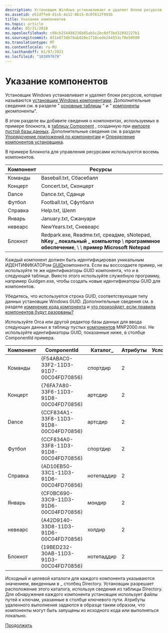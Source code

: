 ```yaml
---
description: Установщик Windows устанавливает и удаляет блоки ресурсов, которые называются установщик Windows компонентами. Дополнительные сведения см. в разделе "основные таблицы" и "компоненты и компоненты".
ms.assetid: e51dffed-d1cb-4a12-8615-0c0f612f993b
title: Указание компонентов
ms.topic: article
ms.date: 05/31/2018
ms.openlocfilehash: c98cb254498236b85ab5c2bc0df3bd32892227b1
ms.sourcegitcommit: 831e8f3db78ab820e1710cede244553c70e50500
ms.translationtype: MT
ms.contentlocale: ru-RU
ms.lasthandoff: 01/07/2021
ms.locfileid: "103897678"
---
```

# <a name="specifying-components"></a>Указание компонентов

Установщик Windows устанавливает и удаляет блоки ресурсов, которые называются [установщик Windows компонентами](windows-installer-components.md). Дополнительные сведения см. в разделе " [основные таблицы](core-tables-group.md) " и " [компоненты и](components-and-features.md)компоненты".

В этом разделе вы добавите сведения о компонентах, используемых в примере блокнота, в [таблицу Component](component-table.md) , созданную при [импорте пустой базы данных](importing-a-blank-database.md). Дополнительные сведения см. в разделе [Упорядочение приложений по компонентам](organizing-applications-into-components.md) и [Определение компонентов установщика](defining-installer-components.md).

В примере Блокнота для управления ресурсами используются восемь компонентов.



| Компонент | Ресурсы                                                                                                             |
|-----------|-----------------------------------------------------------------------------------------------------------------------|
| Команды  | Baseball.txt, Сбасебалл                                                                                               |
| Концерт   | Concert.txt, Сконцерт                                                                                                 |
| Dance     | Dance.txt, Сданце                                                                                                     |
| Футбол  | Football.txt, Сфутбалл                                                                                               |
| Справка      | Help.txt, Шелп                                                                                                       |
| Январь   | January.txt, Сжануари                                                                                                 |
| невеарс  | NewYears.txt, Сневеарс                                                                                               |
| Блокнот   | Redpark.exe, Readme.txt, среадме, sNotepad, **hKey \_ локальный \_ компьютер** \\ **программное обеспечение**, \\  \\ **пример Microsoft Notepad** |



 

Каждый компонент должен быть идентифицирован уникальным ИДЕНТИФИКАТОРом [GUID](guid.md)компонента. Если вы воссоздаете пример, не используйте те же идентификаторы GUID компонента, что и в следующей таблице. Вместо этого используйте служебную программу, например Guidgen.exe, чтобы создать новые идентификаторы GUID для компонентов.

Убедитесь, что используется строка GUID, соответствующая типу данных установщик Windows GUID. Дополнительные сведения см. в разделе [изменение кода компонента](changing-the-component-code.md) и [что произойдет, если правила компонентов будут разорваны?](what-happens-if-the-component-rules-are-broken.md)

Используйте Orca или другой редактор базы данных для ввода следующих данных в таблицу пустых [компонентов](component-table.md) MNP2000.msi. Не используйте идентификаторы GUID, показанные ниже, в столбце ComponentId примера.



| Компонент | ComponentId                            | Каталог\_ | Атрибуты | Условие | Путь      |
|-----------|----------------------------------------|-------------|------------|-----------|--------------|
| Команды  | {F54ABAC0-33F2-11D3-91D7-00C04FD70856} | спортдир    | 2          |           | Baseball.txt |
| Концерт   | {76FA7A80-33F6-11D3-91D8-00C04FD70856} | артсдир     | 2          |           | Concert.txt  |
| Dance     | {CCF834A1-33F8-11D3-91D8-00C04FD70856} | артсдир     | 2          |           | Dance.txt    |
| Футбол  | {CCF834A0-33F8-11D3-91D8-00C04FD70856} | спортдир    | 2          |           | Football.txt |
| Справка      | {AD10EB50-33C1-11D3-91D6-00C04FD70856} | нотепаддир  | 2          |           | Help.txt     |
| Январь   | {CF0BC690-33C9-11D3-91D6-00C04FD70856} | мондир      | 2          |           | January.txt  |
| невеарс  | {A42D9140-33D8-11D3-91D6-00C04FD70856} | холдир      | 2          |           | NewYears.txt |
| Блокнот   | {19BED232-30AB-11D3-91D3-00C04FD70856} | нотепаддир  | 2          |           | Redpark.exe  |



 

Исходный и целевой каталоги для каждого компонента указываются значением, введенным в \_ столбец Directory. Установщик разрешает расположение этого каталога, используя сведения из таблицы Directory. Для обнаружения каждого компонента установщик использует файлы путей к ключам, указанные в столбце ключевого пути. Атрибуты удаленного выполнения задаются в образце таким образом, что компоненты могут быть запущены из исходного кода или выполняться локально.

[Продолжить](specifying-files-and-file-attributes.md)

 

 




